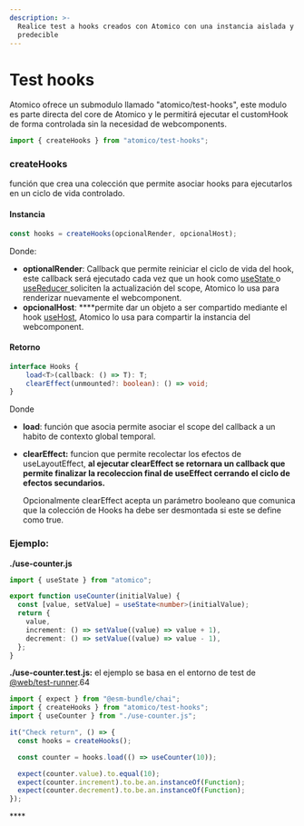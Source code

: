 ```yaml
---
description: >-
  Realice test a hooks creados con Atomico con una instancia aislada y
  predecible
---
```


# Test hooks

Atomico ofrece un submodulo llamado "atomico/test-hooks", este modulo es parte directa del core de Atomico y le permitirá ejecutar el customHook de forma controlada sin la necesidad de webcomponents.

```javascript
import { createHooks } from "atomico/test-hooks";
```

### createHooks

función que crea una colección que permite asociar hooks para ejecutarlos en un ciclo de vida controlado.

#### Instancia

```typescript
const hooks = createHooks(opcionalRender, opcionalHost);
```

Donde:

* **optionalRender**: Callback que permite reiniciar el ciclo de vida del hook, este callback será ejecutado cada vez que un hook como [useState ](../hooks/usestate.md)o [useReducer ](../hooks/usereducer.md)soliciten la actualización del scope, Atomico lo usa para renderizar nuevamente el webcomponent.
* **opcionalHost**: ****permite dar un objeto a ser compartido mediante el hook [useHost](../hooks/usehost.md), Atomico lo usa para compartir la instancia del webcomponent.

#### Retorno 

```typescript
interface Hooks {
    load<T>(callback: () => T): T;
    clearEffect(unmounted?: boolean): () => void;
}
```

Donde

* **load**:  función que asocia permite asociar el scope del callback a un habito de contexto global temporal. 
* **clearEffect:** funcion que permite recolectar los efectos de useLayoutEffect, **al ejecutar clearEffect se retornara un callback que permite finalizar la recoleccion final de useEffect cerrando el ciclo de efectos secundarios.**

  Opcionalmente clearEffect acepta un parámetro booleano que comunica que la colección de Hooks ha debe ser desmontada si este se define como true.

### Ejemplo:

**./use-counter.js**

```typescript
import { useState } from "atomico";

export function useCounter(initialValue) {
  const [value, setValue] = useState<number>(initialValue);
  return {
    value,
    increment: () => setValue((value) => value + 1),
    decrement: () => setValue((value) => value - 1),
  };
}
```

**./use-counter.test.js:** el  ejemplo se basa en el entorno de test de [@web/test-runner](https://modern-web.dev/docs/test-runner/overview/).64

```javascript
import { expect } from "@esm-bundle/chai";
import { createHooks } from "atomico/test-hooks";
import { useCounter } from "./use-counter.js";

it("Check return", () => {
  const hooks = createHooks();

  const counter = hooks.load(() => useCounter(10));

  expect(counter.value).to.equal(10);
  expect(counter.increment).to.be.an.instanceOf(Function);
  expect(counter.decrement).to.be.an.instanceOf(Function);
});
```

\*\*\*\*

